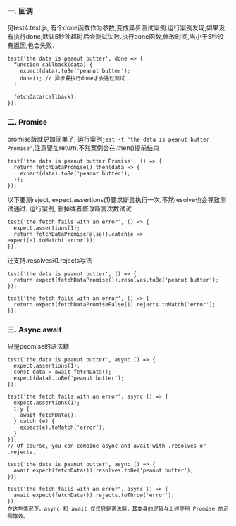 ### 一. 回调
见test4.test.js, 有个done函数作为参数,变成异步测试案例.运行案例发现,如果没有执行done,默认5秒钟超时后会测试失败.执行done函数,修改时间,当小于5秒没有返回,也会失败.
```
test('the data is peanut butter', done => {
  function callback(data) {
    expect(data).toBe('peanut butter');
    done(); // 异步要执行done才会通过测试
  }

  fetchData(callback);
});
```

### 二. Promise
promise版就更加简单了, 运行案例`jest -t 'the data is peanut butter Promise'`,注意要加return,不然案例会在.then()提前结束
```
test('the data is peanut butter Promise', () => {
  return fetchDataPromise().then(data => {
    expect(data).toBe('peanut butter');
  });
});
```
以下要测reject, expect.assertions(1)要求断言执行一次,不然resolve也会导致测试通过. 运行案例, 删掉或者修改断言次数试试
```
test('the fetch fails with an error', () => {
  expect.assertions(1);
  return fetchDataPromiseFalse().catch(e => expect(e).toMatch('error'));
});
```
还支持.resolves和.rejects写法
```
test('the data is peanut butter', () => {
  return expect(fetchDataPromise()).resolves.toBe('peanut butter');
});

test('the fetch fails with an error', () => {
  return expect(fetchDataPromiseFalse()).rejects.toMatch('error');
});
```

### 三. Async await
只是peomise的语法糖
```
test('the data is peanut butter', async () => {
  expect.assertions(1);
  const data = await fetchData();
  expect(data).toBe('peanut butter');
});

test('the fetch fails with an error', async () => {
  expect.assertions(1);
  try {
    await fetchData();
  } catch (e) {
    expect(e).toMatch('error');
  }
});
// Of course, you can combine async and await with .resolves or .rejects.

test('the data is peanut butter', async () => {
  await expect(fetchData()).resolves.toBe('peanut butter');
});

test('the fetch fails with an error', async () => {
  await expect(fetchData()).rejects.toThrow('error');
});
在这些情况下，async 和 await 仅仅只是语法糖，其本身的逻辑与上述使用 Promise 的示例等效。
```
